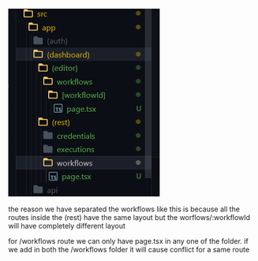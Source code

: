 ![alt text](image.png)

the reason we have separated the workflows like this is because all the routes inside the (rest) have the same layout but the worflows/:workflowId will have completely different layout

for /workflows route we can only have page.tsx in any one of the folder. if we add in both the /workflows folder it will cause conflict for a same route